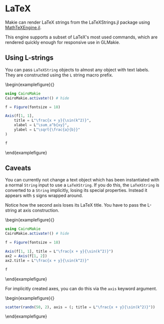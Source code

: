 # LaTeX

Makie can render LaTeX strings from the LaTeXStrings.jl package using [MathTeXEngine.jl](https://github.com/Kolaru/MathTeXEngine.jl/).

This engine supports a subset of LaTeX's most used commands, which are rendered quickly enough for responsive use in GLMakie.

## Using L-strings

You can pass `LaTeXString` objects to almost any object with text labels. They are constructed using the `L` string macro prefix.

\begin{examplefigure}{}
```julia
using CairoMakie
CairoMakie.activate!() # hide

f = Figure(fontsize = 18)

Axis(f[1, 1],
    title = L"\frac{x + y}{\sin(k^2)}",
    xlabel = L"\sum_a^b{xy}",
    ylabel = L"\sqrt{\frac{a}{b}}"
)

f
```
\end{examplefigure}


## Caveats

You can currently not change a text object which has been instantiated with a normal `String` input to use a `LaTeXString`. If you do this, the `LaTeXString` is converted to a `String` implicitly, losing its special properties. Instead it appears with `$` signs wrapped around.

Notice how the second axis loses its LaTeX title. You have to pass the L-string at axis construction.

\begin{examplefigure}{}
```julia
using CairoMakie
CairoMakie.activate!() # hide

f = Figure(fontsize = 18)

Axis(f[1, 1], title = L"\frac{x + y}{\sin(k^2)}")
ax2 = Axis(f[1, 2])
ax2.title = L"\frac{x + y}{\sin(k^2)}"

f
```
\end{examplefigure}


For implicitly created axes, you can do this via the `axis` keyword argument.


\begin{examplefigure}{}
```julia
scatter(randn(50, 2), axis = (; title = L"\frac{x + y}{\sin(k^2)}"))
```
\end{examplefigure}
